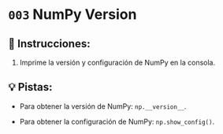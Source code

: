 # `003` NumPy Version

## 📝 Instrucciones:

1. Imprime la versión y configuración de NumPy en la consola.

## 💡 Pistas:

- Para obtener la versión de NumPy: `np.__version__`.

- Para obtener la configuración de NumPy: `np.show_config()`.
